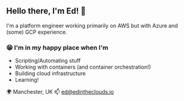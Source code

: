 ## Hello there, I'm Ed! 👋

I'm a platform engineer working primarily on AWS but with Azure and (some) GCP experience. 

### 😁 I'm in my happy place when I'm
 - Scripting/Automating stuff
 - Working with containers (and container orchestration!)
 - Building cloud infrastructure
 - Learning!

🌍 Manchester, UK
📫 ed@edintheclouds.io
